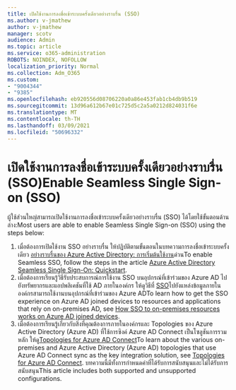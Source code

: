 ```yaml
---
title: เปิดใช้งานการลงชื่อเข้าระบบครั้งเดียวอย่างราบรื่น (SSO)
ms.author: v-jmathew
author: v-jmathew
manager: scotv
audience: Admin
ms.topic: article
ms.service: o365-administration
ROBOTS: NOINDEX, NOFOLLOW
localization_priority: Normal
ms.collection: Adm_O365
ms.custom:
- "9004344"
- "9385"
ms.openlocfilehash: eb920556d08706220a0a86e453fab1cb4db9b519
ms.sourcegitcommit: 13d96a612b67e01c725d5c2a5a0212d824031f6e
ms.translationtype: MT
ms.contentlocale: th-TH
ms.lasthandoff: 03/09/2021
ms.locfileid: "50696332"
---
```

# <a name="enable-seamless-single-sign-on-sso"></a><span data-ttu-id="ef524-102">เปิดใช้งานการลงชื่อเข้าระบบครั้งเดียวอย่างราบรื่น (SSO)</span><span class="sxs-lookup"><span data-stu-id="ef524-102">Enable Seamless Single Sign-on (SSO)</span></span>

<span data-ttu-id="ef524-103">ผู้ใช้ส่วนใหญ่สามารถเปิดใช้งานการลงชื่อเข้าระบบครั้งเดียวอย่างราบรื่น (SSO) ได้โดยใช้ขั้นตอนด้านล่าง:</span><span class="sxs-lookup"><span data-stu-id="ef524-103">Most users are able to enable Seamless Single Sign-on (SSO) using the steps below:</span></span>

1. <span data-ttu-id="ef524-104">เมื่อต้องการเปิดใช้งาน SSO อย่างราบรื่น ให้ปฏิบัติตามขั้นตอนในบทความการลงชื่อเข้าระบบครั้งเดียว [อย่างราบรื่นของ Azure Active Directory: การเริ่มต้นใช้งาน](https://docs.microsoft.com/azure/active-directory/hybrid/how-to-connect-sso-quick-start)ด่วน</span><span class="sxs-lookup"><span data-stu-id="ef524-104">To enable Seamless SSO, follow the steps in the article [Azure Active Directory Seamless Single Sign-On: Quickstart](https://docs.microsoft.com/azure/active-directory/hybrid/how-to-connect-sso-quick-start).</span></span>
2. <span data-ttu-id="ef524-105">เมื่อต้องการเรียนรู้วิธีรับประสบการณ์การใช้งาน SSO บนอุปกรณ์ที่เข้าร่วมของ Azure AD ไปยังทรัพยากรและแอปพลิเคชันที่ใช้ AD ภายในองค์กร ให้ดูวิธีที่ [SSO](https://docs.microsoft.com/azure/active-directory/devices/azuread-join-sso)ไปยังแหล่งข้อมูลภายในองค์กรสามารถใช้งานบนอุปกรณ์ที่เข้าร่วมของ Azure AD</span><span class="sxs-lookup"><span data-stu-id="ef524-105">To learn how to get the SSO experience on Azure AD joined devices to resources and applications that rely on on-premises AD, see [How SSO to on-premises resources works on Azure AD joined devices](https://docs.microsoft.com/azure/active-directory/devices/azuread-join-sso).</span></span>
3. <span data-ttu-id="ef524-106">เมื่อต้องการเรียนรู้เกี่ยวกับสิ่งที่คุณต้องการภายในองค์กรและ Topologies ของ Azure Active Directory (Azure AD) ที่ใช้การซิงค์ Azure AD Connect เป็นโซลูชันการรวมหลัก ให้ดู[Topologies for Azure AD Connect](https://docs.microsoft.com/azure/active-directory/hybrid/plan-connect-topologies)</span><span class="sxs-lookup"><span data-stu-id="ef524-106">To learn about the various on-premises and Azure Active Directory (Azure AD) topologies that use Azure AD Connect sync as the key integration solution, see [Topologies for Azure AD Connect](https://docs.microsoft.com/azure/active-directory/hybrid/plan-connect-topologies).</span></span> <span data-ttu-id="ef524-107">บทความนี้มีทั้งการกําหนดค่าที่ได้รับการสนับสนุนและไม่ได้รับการสนับสนุน</span><span class="sxs-lookup"><span data-stu-id="ef524-107">This article includes both supported and unsupported configurations.</span></span>
